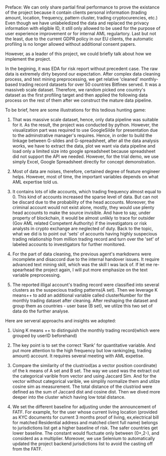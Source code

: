 Preface:
We can only share partial final performance to prove the existance of the project because it contain clients personal information (trading amount, location, frequency, pattern cluster, trading cryptocurencies, etc.) Even though we have unlabeledized the data and replaced the privacy information with eligible ID, it still only allowed to be used for the purpose of  user experience improvement or for internal AML regulartory. Last but not the least, due to the current GDPR policy in our EU clients, the automatic profiling is no longer allowed without additional consent papers.

However, as a leader of this project, we could briefly talk about how we implement the project.

In the begining, it was EDA for risk report without precedent case.
The raw data is extremely dirty beyond our expectation.
After complex data cleaning process, and text mining preprocessing, we get  relative 'cleaned' monthly-based trading record datasets for over 50 countries Bitfinex served.
It was a massiveb scale dataset. Therefore, we random picked one country's dataset as the first profiling target and then applied the following data process on the rest of them after we construct the mature data pipeline.

To be brief, here are some illustrations for this tedious hunting game:

1. That was massive scale dataset, hence, only data pipeline was suitable for it. As the result, the project was conducted by python. However, the visualization part was required to use GoogleSilde for presentation due to the adminstrative manager's requires. Hence, in order to build the linkage between G-sildes and G-spreadsheet, after all the data analysis works, we have to extract the data, plot we want via data pipeline and load only a limited size into google spreadsheet because spreadsheet did not support the API we needed. However, for the trial demo, we use simply Excel, Google Spreadsheet directly for concept demonstration.

2. Most of data are noises, therefore, certained degree of feature engineer helps. However, most of time, the important variables depends on what AML expertise told us.

3. It contains lots of idle accounts, which trading frequency almost equal to 0. This kind of accounts increased the sparse level of data. But can not be discard due to the probability of the head accounts. Moreover, the criminal account would not exist alone, mostly, they would use plenty head accounts to make the source invisible. And have to say, under property of blockchain, it would be almost unlikly to trace  for outsider (Gov AML related Competent Authority) if the investigators or risk analysts in crypto exchange are neglected of duty. Back to the topic, what we did is to point out  'sets' of accounts having highly suspecious trading relationship from  million trading record and turn over the 'set' of labeled accounts to investigators for further monitored.  

3. For the part of data cleaning, the previous agent's markdowns were incomplete and disaccord due to the internal handover issues. It require advanced text mining skill, which was the skill I was lack of. If let me re-spearhead the project again, I will put more emphasize on the text variable preprocessing.

4. The reported illigal account's trading record were  classified into several clusters as the suspecious trading patterns(A set). Then we leverage K means++ to add an additional variable called clusterNumber for the monthly trading dataset after cleaning. After reshaping the dataset and group them as countries - user base (B set), we utilze this two set of data do the further analyse.

Here are serveral approachs and insights we adopted:

1. Using K means ++ to distinguish the monthly trading record(which were grouped by userID beforehand)

2. The key point is to set the correct 'Rank' for quantitative variable. And put more attention to the high frequency but low ranking(eg, trading amount) account. It requires several meeting with AML expetise.

3. Compare the similarity of the clustriod(as a vector position coordinate) of the k means of A set and B set. The way we used was the extract out the categorical varible from vector and using Jaccard Sim. And for the vector without categorical varible, we simplily normalize them and utilze cosine sim as  measurement. The total distance of the clustriod were defined as the sum of Jaccard dist and cosine dist. Then we dived more deeper into the cluster which having low total distance.

4. We set the different baseline for adjusting under the announcement of FATF. For example, for the user whose current living location (provided as KYC documents for current 3 months proof of living, ex,electrical bill for matched Residential address and matched client full name) belongs to jurisdictions list get a higher baseline of risk. The safer countries get lower baseline. The constant would fluctuate only between (0+,2-), and considerd as a multiplier. Moreover, we use Selenium to automatically updated the project backend jurisdictions list to avoid the casting off from the FATF.



